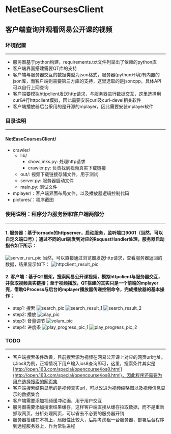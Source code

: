NetEaseCoursesClient
======

## 客户端查询并观看网易公开课的视频

### 环境配置
-------------------------------
- 服务器基于python构建，requirements.txt文件列举出了依赖的python库
- 客户端界面搭建需要QT库的支持
- 客户端与服务器交互的数据类型为json格式，服务器(python环境)有内置的json库，而客户端则需要第三方库的支持，这里选取的是jsoncpp，具体API可以自行上网查询
- 客户端要模拟httpclient发送http请求，与服务器进行数据交互，这里选择用curl进行httpclient模拟，因此需要安装curl及curl-devel相关软件
- 客户端播放器后台采用的是开源的mplayer，因此需要安装mplayer软件
### 目录说明
-------------------------------
#### NetEaseCoursesClient/

- crawler/
	- lib/
		- showLinks.py: 处理http请求
		- crawler.py: 负责找到视频真实下载链接
    - out/: 视频下载链接存储文件，用于测试
	- server.py: 服务器启动文件
	- main.py: 测试文件
- mplayer/：客户端界面布局文件，以及播放器逻辑控制代码
- pictures/：程序截图
 
### 使用说明：程序分为服务器和客户端两部分
-----------------------------------------------
#### 1. 服务器：基于tornado的httpserver，启动服务，监听端口9001（当然，可以自定义端口号）；通过不同的url转发到对应的RequestHandler处理，服务器启动指令如下所示：
![server_run_pic](https://github.com/cls1991/163CoursesDownloader/raw/master/pictures/server_run_pic.png)
当然，可以直接通过浏览器发送http请求，查看服务器返回的数据，结果显示如下：
![httpclient_result_pic](https://github.com/cls1991/163CoursesDownloader/raw/master/pictures/httpclient_result_pic.png)
#### 2. 客户端：基于QT框架，搜索网易公开课视频，模拟httpclient与服务器交互，并获取视频真实链接；至于视频播放，QT搭建的其实只是一个前端的mplayer壳，借助QProcess与后台的mplayer播放器传递控制命令，完成播放器的基本操作；
* step1: 搜索
![search_pic](https://github.com/cls1991/163CoursesDownloader/raw/master/pictures/search_pic.png)
![search_result_1](https://github.com/cls1991/163CoursesDownloader/raw/master/pictures/search_result_1.png)
![search_result_2](https://github.com/cls1991/163CoursesDownloader/raw/master/pictures/search_result_2.png)
* step2: 播放
![play_pic](https://github.com/cls1991/163CoursesDownloader/raw/master/pictures/play_pic.png)
* step3: 音量调节
![volum_pic](https://github.com/cls1991/163CoursesDownloader/raw/master/pictures/volum_pic.png)
* step4: 进度条
![play_progress_pic_1](https://github.com/cls1991/163CoursesDownloader/raw/master/pictures/play_progress_pic_1.png)
![play_progress_pic_2](https://github.com/cls1991/163CoursesDownloader/raw/master/pictures/play_progress_pic_2.png)

### TODO
------------------------------------------------
- 客户端搜索条件改善，目前搜索源为视频在网易公开课上对应的网页url地址。以ios8为例，正常情况下用户输入ios8查询即可，这里，搜索条件其实是[http://open.163.com/special/opencourse/ios8.html](http://open.163.com/special/opencourse/ios8.html)，因此程序还需要为用户选择搜索的网页集
- 客户端搜索结果显示的是视频真实url，可以改进为视频缩略图以及视频信息显示的数据集合
- 客户端需要添加视频缓冲动画，用于用户交互
- 服务器需要添加搜索结果缓存，这样客户端直接从缓存拉取数据，而不是重新抓取网页，分析处理网页，可以省去不必要的服务器开销
- 服务器搭建在本机上，局限性比较大，后期考虑租一台服务器，部署后台程序到远程服务器上，作为常驻进程



